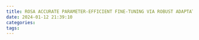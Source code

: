 ```yaml
---
title: ROSA ACCURATE PARAMETER-EFFICIENT FINE-TUNING VIA ROBUST ADAPTATION
date: 2024-01-12 21:39:10
categories:
tags:
---
```


[](https://arxiv.org/pdf/2401.04679v1.pdf)